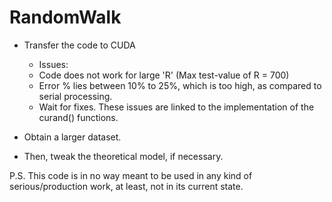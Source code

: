 # RandomWalk

- Transfer the code to CUDA
   * Issues:
    - Code does not work for large 'R' (Max test-value of R = 700)
    - Error % lies between 10% to 25%, which is too high, as compared to serial processing.
    - Wait for fixes. These issues are linked to the implementation of the curand() functions.
    
- Obtain a larger dataset.

- Then, tweak the theoretical model, if necessary.


P.S. This code is in no way meant to be used in any kind of serious/production work, at least, not in its current state.
